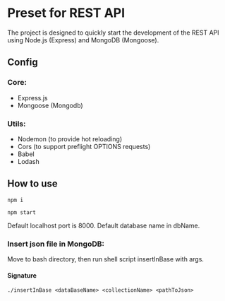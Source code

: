 
# Preset for REST API

The project is designed to quickly start the development of the REST API using Node.js (Express) and MongoDB (Mongoose).

## Config
### Core: 
- Express.js 
- Mongoose (Mongodb)

### Utils:
- Nodemon (to provide hot reloading)
- Cors (to support preflight OPTIONS requests)
- Babel 
- Lodash 

## How to use
```
npm i
```
```
npm start
```
Default localhost port is 8000.
Default database name in dbName.

### Insert json file in MongoDB:
Move to bash directory, then run shell script insertInBase with args.

#### Signature
```
./insertInBase <dataBaseName> <collectionName> <pathToJson>
```

